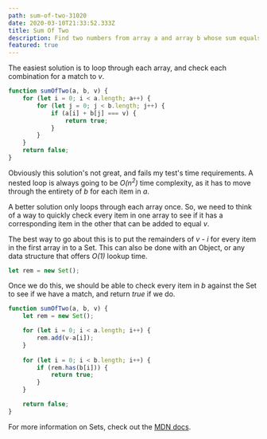 ```yaml
---
path: sum-of-two-31020
date: 2020-03-10T21:33:52.333Z
title: Sum Of Two
description: Find two numbers from array a and array b whose sum equals v.
featured: true
---
```

The easiest solution is to loop through each array, and check each combination for a match to _v_.

```js
function sumOfTwo(a, b, v) {
    for (let i = 0; i < a.length; a++) {
        for (let j = 0; j < b.length; j++) {
            if (a[i] + b[j] === v) {
                return true;
            }
        }
    }
    return false;
}
```

Obviously this solution's not great, and fails my test's time requirements. A nested loop is always going to be _O(n<sup>2</sup>)_ time complexity, as it has to move through the entirety of _b_ for each item in _a_. 

A better solution only loops through each array once. So, we need to think of a way to quickly check every item in one array to see if it has a corresponding item in the other that can be added to equal _v_.

The best way to go about this is to put the remainders of _v - i_ for every item in the first array in to a Set. This can also be done with an Object, or any data structure that offers _O(1)_ lookup time.

```js
let rem = new Set();
```

Once we do this, we should be able to check every item in _b_ against the Set to see if we have a match, and return _true_ if we do. 

```js
function sumOfTwo(a, b, v) {
    let rem = new Set();

    for (let i = 0; i < a.length; i++) {
        rem.add(v-a[i]);
    }
    
    for (let i = 0; i < b.length; i++) {
        if (rem.has(b[i])) {
            return true;
        }
    }

    return false;
}
```

For more information on Sets, check out the [MDN docs](https://developer.mozilla.org/en-US/docs/Web/JavaScript/Reference/Global_Objects/Set).
